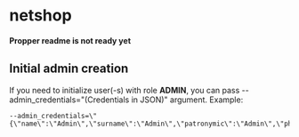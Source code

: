 # netshop

#### Propper readme is not ready yet



## Initial admin creation
If you need to initialize user(-s) with role __ADMIN__, you can pass --admin_credentials="(Credentials in JSON)" argument. Example: 
```
--admin_credentials=\"{\"name\":\"Admin\",\"surname\":\"Admin\",\"patronymic\":\"Admin\",\"phoneNumber\":\"+66666666666\",\"email\":\"mail@mail.com\",\"password\":\"admin\"}\"
```
